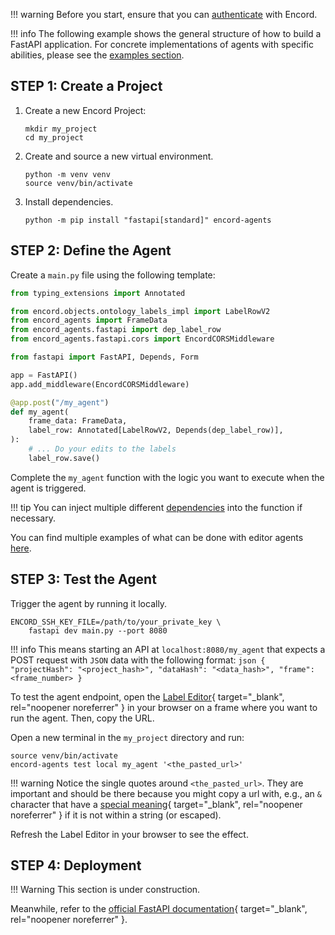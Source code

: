 !!! warning
    Before you start, ensure that you can [authenticate](../authentication.md) with Encord.

!!! info
    The following example shows the general structure of how to build a FastAPI application.
    For concrete implementations of agents with specific abilities, please see the [examples section](examples/index.md).

## STEP 1: Create a Project

1. Create a new Encord Project:

    ```shell
    mkdir my_project
    cd my_project
    ```

2. Create and source a new virtual environment.

    ```
    python -m venv venv
    source venv/bin/activate
    ```

3. Install dependencies.

    ```shell
    python -m pip install "fastapi[standard]" encord-agents
    ```

## STEP 2: Define the Agent

Create a `main.py` file using the following template:

```python title="main.py"
from typing_extensions import Annotated

from encord.objects.ontology_labels_impl import LabelRowV2
from encord_agents import FrameData
from encord_agents.fastapi import dep_label_row
from encord_agents.fastapi.cors import EncordCORSMiddleware

from fastapi import FastAPI, Depends, Form

app = FastAPI()
app.add_middleware(EncordCORSMiddleware)

@app.post("/my_agent")
def my_agent(
    frame_data: FrameData,
    label_row: Annotated[LabelRowV2, Depends(dep_label_row)],
):
    # ... Do your edits to the labels
    label_row.save()
```

Complete the `my_agent` function with the logic you want to execute when the agent is triggered.

!!! tip
    You can inject multiple different [dependencies](../reference/editor_agents/#encord_agents.gcp.dependencies) into the function if necessary.

You can find multiple examples of what can be done with editor agents [here](/editor_agents/examples).

## STEP 3: Test the Agent

Trigger the agent by running it locally.

```shell
ENCORD_SSH_KEY_FILE=/path/to/your_private_key \
    fastapi dev main.py --port 8080
```

!!! info
    This means starting an API at `localhost:8080/my_agent` that expects a POST request with `JSON` data with the following format:
    ```json
    {
        "projectHash": "<project_hash>",
        "dataHash": "<data_hash>",
        "frame": <frame_number>
    }
    ```

To test the agent endpoint, open the [Label Editor](https://docs.encord.com/platform-documentation/Annotate/annotate-label-editor){ target="\_blank", rel="noopener noreferrer" } in your browser on a frame where you want to run the agent. Then, copy the URL.

Open a new terminal in the `my_project` directory and run:

```shell
source venv/bin/activate
encord-agents test local my_agent '<the_pasted_url>'
```

!!! warning
    Notice the single quotes around `<the_pasted_url>`. They are important and should be there because you might copy a url with, e.g., an `&` character that have a [special meaning](https://www.howtogeek.com/439199/15-special-characters-you-need-to-know-for-bash/#amp-background-process){ target="_blank", rel="noopener noreferrer" } if it is not within a string (or escaped).

Refresh the Label Editor in your browser to see the effect.

## STEP 4: Deployment

!!! Warning
    This section is under construction.

Meanwhile, refer to the [official FastAPI documentation](https://fastapi.tiangolo.com/deployment/){ target="\_blank", rel="noopener noreferrer" }.
